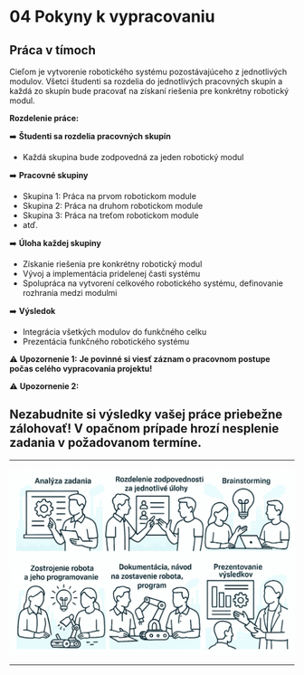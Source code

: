 # 04 Pokyny k vypracovaniu

## Práca v tímoch

Cieľom je vytvorenie robotického systému pozostávajúceho z jednotlivých modulov. Všetci študenti sa rozdelia do jednotlivých pracovných skupín a každá zo skupín bude pracovať na získaní riešenia pre konkrétny robotický modul.

**Rozdelenie práce:**

:arrow_right: **Študenti sa rozdelia pracovných skupín**
   - Každá skupina bude zodpovedná za jeden robotický modul
   
:arrow_right: **Pracovné skupiny**
   - Skupina 1: Práca na prvom robotickom module
   - Skupina 2: Práca na druhom robotickom module
   - Skupina 3: Práca na treťom robotickom module
   - atď.

:arrow_right: **Úloha každej skupiny**
   - Získanie riešenia pre konkrétny robotický modul
   - Vývoj a implementácia pridelenej časti systému
   - Spolupráca na vytvorení celkového robotického systému, definovanie rozhrania medzi modulmi
   
:arrow_right: **Výsledok**
   - Integrácia všetkých modulov do funkčného celku  
   - Prezentácia funkčného robotického systému  

:warning: **Upozornenie 1:**
**Je povinné si viesť záznam o pracovnom postupe počas celého vypracovania projektu!**

:warning: **Upozornenie 2:**
**<h2>Nezabudnite si výsledky vašej práce priebežne zálohovať! V opačnom prípade hrozí nesplenie zadania v požadovanom termíne.</h2>**

---

![OBR](https://github.com/PavolSte/Robotika4/blob/1855f82df5039965b85100dda419446b1da57155/S%C3%BAbory/Postup%20pri%20vypracovan%C3%AD.jpg)

---

